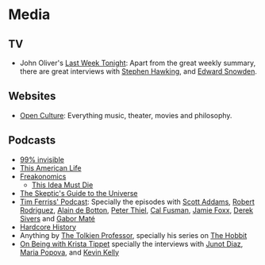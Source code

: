 # Media

## TV

- John Oliver's [Last Week Tonight](https://www.hbo.com/last-week-tonight-with-john-oliver): Apart from the great weekly summary, there are great interviews with [Stephen Hawking](https://www.youtube.com/watch?v=OPV3D7f3bHY), and [Edward Snowden](https://www.youtube.com/watch?v=yzGzB-yYKcc).

## Websites

- [Open Culture](http://www.openculture.com): Everything music, theater, movies and philosophy.

## Podcasts

- [99% invisible](http://99percentinvisible.org)
- [This American Life](http://www.thisamericanlife.org/)
- [Freakonomics](http://freakonomics.com)
  - [This Idea Must Die](http://freakonomics.com/2015/03/05/this-idea-must-die-a-new-freakonomics-radio-podcast)
- [The Skeptic's Guide to the Universe](http://www.theskepticsguide.org/)
- [Tim Ferriss' Podcast](http://fourhourworkweek.com/podcast/): Specially the episodes with [Scott Addams](http://tim.blog/2015/09/22/scott-adams-the-man-behind-dilbert/), [Robert Rodriguez](http://tim.blog/2015/08/23/the-wizard-of-hollywood-robert-rodriguez/), [Alain de Botton](http://tim.blog/2015/11/10/alain-de-botton/), [Peter Thiel](https://tim.blog/2014/09/09/peter-thiel/), [Cal Fusman](http://tim.blog/2016/03/11/the-interview-master-cal-fussman-and-the-power-of-listening), [Jamie Foxx](http://tim.blog/2015/12/06/jamie-foxx/), [Derek Sivers](http://tim.blog/2015/12/14/derek-sivers-on-developing-confidence-finding-happiness-and-saying-no-to-millions/) and [Gabor Maté](https://tim.blog/2018/02/20/gabor-mate/)
- [Hardcore History](http://www.dancarlin.com/hardcore-history-series/)
- Anything by [The Tolkien Professor](http://tolkienprofessor.com/), specially his series on [The Hobbit](http://tolkienprofessor.com/lectures/the-hobbit/)
- [On Being with Krista Tippet](https://onbeing.org) specially the interviews with [Junot Diaz](https://onbeing.org/programs/junot-diaz-radical-hope-is-our-best-weapon-sep2017/), [Maria Popova](http://www.onbeing.org/programs/maria-popova-cartographer-meaning-digital-age), and [Kevin Kelly](https://onbeing.org/programs/kevin-kelly-the-universe-is-a-question-jan2018/)
